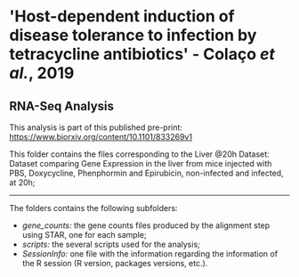 # 'Host-dependent induction of disease tolerance to infection by tetracycline antibiotics' - Colaço *et al.*, 2019
## RNA-Seq Analysis

This analysis is part of this published pre-print: https://www.biorxiv.org/content/10.1101/833269v1

This folder contains the files corresponding to the Liver @20h Dataset: Dataset comparing Gene Expression in the liver from mice injected with PBS, Doxycycline, Phenphormin and Epirubicin, non-infected and infected, at 20h;

--------------------------------------------------------------------------------------------------------------------------------------------------------------------
The folders contains the following subfolders:
- *gene_counts:* the gene counts files produced by the alignment step using STAR, one for each sample;
- *scripts:* the several scripts used for the analysis;
- *SessionInfo:* one file with the information regarding the information of the R session (R version, packages versions, etc.).
